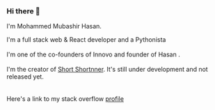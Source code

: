 ### Hi there 👋

I'm Mohammed Mubashir Hasan.<br>

I'm a full stack web & React developer and a Pythonista<br><br>
I'm one of the co-founders of Innovo and founder of Hasan . <br><br>
I'm the creator of <a href="https://short-nner.vercel.app/" target="_blank">Short Shortnner</a>. It's still under development and not released yet.<br><br><br>
Here's a link to my stack overflow <a href="https://stackoverflow.com/users/13312941/dingus45191">profile</a>













